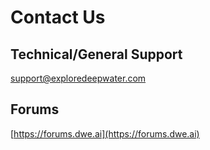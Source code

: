 # Contact Us

## Technical/General Support
[support@exploredeepwater.com](mailto:support@exploredeepwater.com)

## Forums

[https://forums.dwe.ai](https://forums.dwe.ai)

